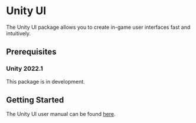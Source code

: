 # Unity UI
The Unity UI package allows you to create in-game user interfaces fast and intuitively.

## Prerequisites
### Unity 2022.1
This package is in development.

## Getting Started
The Unity UI user manual can be found [here](https://docs.unity3d.com/Manual/UISystem.html).
